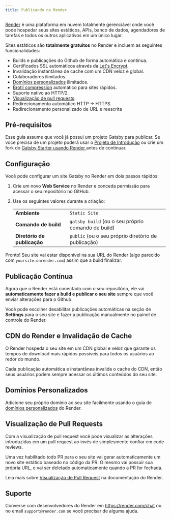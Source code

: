 ```yaml
---
title: Publicando no Render
---
```


[Render](https://render.com) é uma plataforma em nuvem totalmente gerenciável onde você pode hospedar seus sites estáticos, APIs, banco de dados, agendadores de tarefas e todos os outros aplicativos em um único lugar.

Sites estáticos são **totalmente gratuitos** no Render e incluem as seguintes funcionalidades:

- Builds e publicações do Github de forma automática e contínua.
- Certificados SSL automáticos através da [Let's Encrypt](https://letsencrypt.org).
- Invalidação instantânea de cache com um CDN veloz e global. 
- Colaboradores ilimitados.
- [Domínios personalizados](https://render.com/docs/custom-domains) ilimitados.
- [Brotli compression](https://en.wikipedia.org/wiki/Brotli) automático para sites rápidos.
- Suporte nativo ao HTTP/2.
- [Visualização de pull requests](https://render.com/docs/pull-request-previews).
- Redirecionamento automático HTTP → HTTPS. 
- Redirecionamento personalizado de URL e reescrita

## Pré-requisitos

Esse guia assume que você já possui um projeto Gatsby para publicar. Se voce precisa de um projeto poderá usar o [Projeto de Introdução](/docs/quick-start) ou crie um fork do [Gatsby Starter usando Render ](https://github.com/render-examples/gatsby-starter-default)  antes de continuar.

## Configuração

Você pode configurar um site Gatsby no Render em dois passos rápidos:

1. Crie um novo **Web Service** no Render e conceda permissão para acessar o seu repositório no GitHub.
2. Use os seguintes valores durante a criação:

   |                       |                                            |
   | --------------------- | ------------------------------------------ |
   | **Ambiente**       | `Static Site`                              |
   | **Comando de build**     | `gatsby build` (ou o seu próprio comando de build) |
   | **Diretório de publicação** | `public` (ou o seu próprio diretório de publicação)    |

Pronto! Seu site vai estar disponível na sua URL do Render (algo parecido com `yoursite.onrender.com`) assim que a build finalizar.

## Publicação Contínua

Agora que o Render está conectado com o seu repositório, ele vai **automaticamente fazer a build e publicar o seu site** sempre que você enviar alterações para o Github.

Você pode escolher desabilitar publicações automáticas na seção de **Settings** para o seu site e fazer a publicação manualmente no painel de controle do Render.

## CDN do Render e Invalidação de Cache

O Render hospeda o seu site em um CDN global e veloz que garante os tempos de download mais rápidos possíveis para todos os usuários ao redor do mundo.

Cada publicação automática e instantânea invalida o cache do CDN, então seus usuários podem sempre acessar os últimos conteúdos do seu site.

## Domínios Personalizados

Adicione seu próprio domínio ao seu site facilmente usando o guia de [domínios personalizados](https://render.com/docs/custom-domains) do Render.

## Visualização de Pull Requests

Com a visualização de pull request você pode visualizar as alterações introduzidas em um pull request ao invés de simplesmente confiar em code reviews.

Uma vez habilitado todo PR para o seu site vai gerar automaticamente um novo site estático baseado no código da PR. O mesmo vai possuir sua própria URL, e vai ser deletado automaticamente quando a PR for fechada.

Leia mais sobre [Visualização de Pull Request](https://render.com/docs/pull-request-previews) na documentação do Render.

## Suporte

Converse com desenvolvedores do Render em https://render.com/chat ou no email `support@render.com` se você precisar de alguma ajuda.
